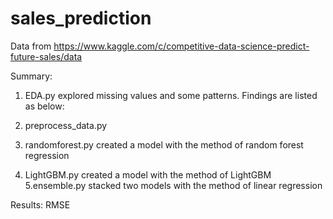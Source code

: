 # sales_prediction
Data from https://www.kaggle.com/c/competitive-data-science-predict-future-sales/data

Summary:
1. EDA.py 
explored missing values and some patterns. 
Findings are listed as below:

2. preprocess_data.py

3. randomforest.py
created a model with the method of random forest regression
4. LightGBM.py
created a model with the method of LightGBM 
5.ensemble.py
stacked two models with the method of linear regression


Results:
RMSE 

